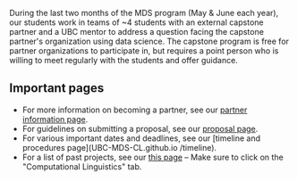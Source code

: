 

During the last two months of the MDS program (May & June each year), our students work in teams of ~4 students with an external capstone partner and a UBC mentor to address a question facing the capstone partner's organization using data science. The capstone program is free for partner organizations to participate in, but requires a point person who is willing to meet regularly with the students and offer guidance.

## Important pages

- For more information on becoming a partner, see our [partner information page](https://ubc-mds-cl.github.io/UBC-MDS-CL.github.io/partner_info).
- For guidelines on submitting a proposal, see our [proposal page](https://ubc.ca1.qualtrics.com/jfe/form/SV_6G26k7yyLVRcb0F).
- For various important dates and deadlines, see our [timeline and procedures page](UBC-MDS-CL.github.io
/timeline).
- For a list of past projects, see our [this page](https://masterdatascience.ubc.ca/why-ubc/partners) – Make sure to click on the "Computational Linguistics" tab.
